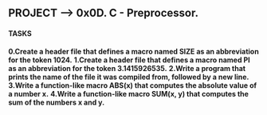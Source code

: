 ## PROJECT --> 0x0D. C - Preprocessor.

#### TASKS

**0.Create a header file that defines a macro named SIZE as an abbreviation for the token 1024.**
**1.Create a header file that defines a macro named PI as an abbreviation for the token 3.1415926535.**
**2.Write a program that prints the name of the file it was compiled from, followed by a new line.**
**3.Write a function-like macro ABS(x) that computes the absolute value of a number x.**
**4.Write a function-like macro SUM(x, y) that computes the sum of the numbers x and y.**